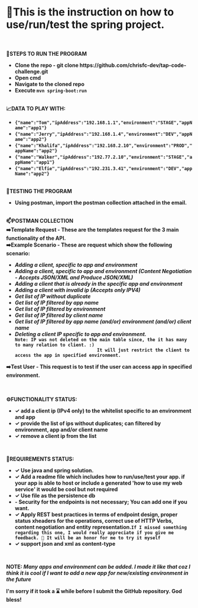 
<h1>👋This is the instruction on how to use/run/test the spring project.</h1>
<br><br>
<b>👣STEPS TO RUN THE PROGRAM<b>
<br>
<ul>
  <li>Clone the repo - git clone https://github.com/chrisfc-dev/tap-code-challenge.git</li>
  <li>Open cmd</li>
  <li>Navigate to the cloned repo</li>
  <li>Execute <code>mvn spring-boot:run</code></li>
  </ul>
<br>
  <b>📈DATA TO PLAY WITH:</b>
  <br>
  <ul>
    <li><code>{"name":"Tom","ipAddress":"192.168.1.1","environment":"STAGE","appName":"app1"}</code></li>
    <li><code>{"name":"Jerry","ipAddress":"192.168.1.4","environment":"DEV","appName":"app2"}</code></li>
    <li><code>{"name":"Khalifa","ipAddress":"192.168.2.10","environment":"PROD","appName":"app2"}</code></li>
    <li><code>{"name":"Walker","ipAddress":"192.77.2.10","environment":"STAGE","appName":"app1"}</code></li>
    <li><code>{"name":"Elfie","ipAddress":"192.231.3.41","environment":"DEV","appName":"app2"}</code></li>
  </ul>

  <br>
  <b>🧪TESTING THE PROGRAM</b>
  <br>
  <ul>
    <li>
      Using postman, import the postman collection attached in the email.
    </li>
  </ul>
  <br>
  <b>📫POSTMAN COLLECTION</b><br>
  ➡️Template Request - These are the templates request for the 3 main functionality of the API. <br>
  ➡️Example Scenario - These are request which show the following scenario: <br>
  <ul>
    <li><i>Adding a client, specific to app and environment</i></li>
    <li><i>Adding a client, specific to app and environment (Content Negotiation - Accepts JSON/XML and Produce JSON/XML)</i></li>
    <li><i>Adding a client that is already in the specific app and environment</i></li>
    <li><i>Adding a client with invalid ip (Accepts only IPV4)</i></li>
    <li><i>Get list of IP without duplicate</i></li>
    <li><i>Get list of IP filtered by app name</i></li>
    <li><i>Get list of IP filtered by environment</i></li>
    <li><i>Get list of IP filtered by client name</i></li>
    <li><i>Get list of IP filtered by app name (and/or) environment (and/or) client name</i></li>
    <li><i>Deleting a client IP specific to app and environment. </i></li>
    <code>Note: IP was not deleted on the main table since, the it has many to many relation to client. :)
                               It will just restrict the client to access the app in specified environment.</code>
  </ul>
  ➡️Test User - This request is to test if the user can access app in specified environment.
  <br><br><br>


<b>⚙️FUNCTIONALITY STATUS:</b>
  <ul>
    <li>✓ add a client ip (IPv4 only) to the whitelist specific to an environment and app</li>
    <li>✓ provide the list of ips without duplicates; can filtered by environment, app and/or client name</li>
    <li>✓ remove a client ip from the list</li>
  </ul>
  <br>
  
  <b>📝REQUIREMENTS STATUS:</b>
  <ul>
    <li>✓ Use java and spring solution.</li>
    <li>✓ Add a readme file which includes how to run/use/test your app. if your app is able to host or include a generated 'how to use my web service' it would be cool but not required</li>
    <li>✓ Use file as the persistence db</li>
    <li>- Security for the endpoints is not necessary; You can add one if you want.</li>
    <li>✓ Apply REST best practices in terms of endpoint design, proper status xheaders for the operations, correct use of HTTP Verbs, content negotiation and entity representation.<code>If I missed something regarding this one, I would really appreciate if you give me feedback. 👀 It will be an honor for me to try it myself</code></li>
    <li>✓ support json and xml as content-type</li>
  </ul><br>

  <p><b>NOTE:</b><i> Many apps and environment can be added. I made it like that coz I think it is cool if I want to add a new app for new/existing environment in the future</i></p>

I'm sorry if it took a ⌛ while before I submit the GitHub repository. God bless!
